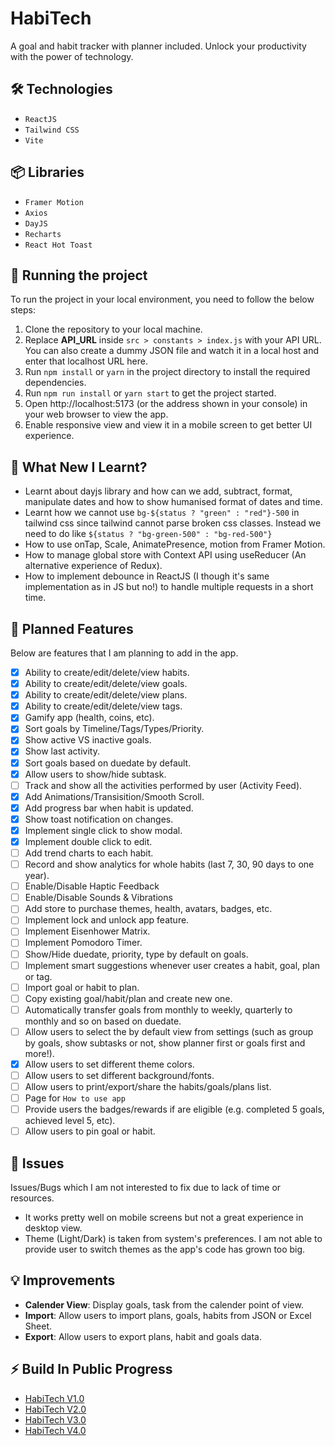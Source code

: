 # HabiTech

A goal and habit tracker with planner included. Unlock your productivity with the power of technology.

## 🛠️ Technologies

- `ReactJS`
- `Tailwind CSS`
- `Vite`

## 📦 Libraries

- `Framer Motion`
- `Axios`
- `DayJS`
- `Recharts`
- `React Hot Toast`

## 🚦 Running the project

To run the project in your local environment, you need to follow the below steps:

1. Clone the repository to your local machine.
2. Replace **API_URL** inside `src > constants > index.js` with your API URL. You can also create a dummy JSON file and watch it in a local host and enter that localhost URL here.
3. Run `npm install` or `yarn` in the project directory to install the required dependencies.
4. Run `npm run install` or `yarn start` to get the project started.
5. Open http://localhost:5173 (or the address shown in your console) in your web browser to view the app.
6. Enable responsive view and view it in a mobile screen to get better UI experience.

## 🧠 What New I Learnt?

- Learnt about dayjs library and how can we add, subtract, format, manipulate dates and how to show humanised format of dates and time.
- Learnt how we cannot use `bg-${status ? "green" : "red"}-500` in tailwind css since tailwind cannot parse broken css classes. Instead we need to do like `${status ? "bg-green-500" : "bg-red-500"}`
- How to use onTap, Scale, AnimatePresence, motion from Framer Motion.
- How to manage global store with Context API using useReducer (An alternative experience of Redux).
- How to implement debounce in ReactJS (I though it's same implementation as in JS but no!) to handle multiple requests in a short time.

## 🚀 Planned Features

Below are features that I am planning to add in the app.

- [x] Ability to create/edit/delete/view habits.
- [x] Ability to create/edit/delete/view goals.
- [x] Ability to create/edit/delete/view plans.
- [x] Ability to create/edit/delete/view tags.
- [x] Gamify app (health, coins, etc).
- [x] Sort goals by Timeline/Tags/Types/Priority.
- [x] Show active VS inactive goals.
- [x] Show last activity.
- [x] Sort goals based on duedate by default.
- [x] Allow users to show/hide subtask.
- [ ] Track and show all the activities performed by user (Activity Feed).
- [x] Add Animations/Transisition/Smooth Scroll.
- [x] Add progress bar when habit is updated.
- [x] Show toast notification on changes.
- [x] Implement single click to show modal.
- [x] Implement double click to edit.
- [ ] Add trend charts to each habit.
- [ ] Record and show analytics for whole habits (last 7, 30, 90 days to one year).
- [ ] Enable/Disable Haptic Feedback
- [ ] Enable/Disable Sounds & Vibrations
- [ ] Add store to purchase themes, health, avatars, badges, etc.
- [ ] Implement lock and unlock app feature.
- [ ] Implement Eisenhower Matrix.
- [ ] Implement Pomodoro Timer.
- [ ] Show/Hide duedate, priority, type by default on goals.
- [ ] Implement smart suggestions whenever user creates a habit, goal, plan or tag.
- [ ] Import goal or habit to plan.
- [ ] Copy existing goal/habit/plan and create new one.
- [ ] Automatically transfer goals from monthly to weekly, quarterly to monthly and so on based on duedate.
- [ ] Allow users to select the by default view from settings (such as group by goals, show subtasks or not, show planner first or goals first and more!).
- [x] Allow users to set different theme colors.
- [ ] Allow users to set different background/fonts.
- [ ] Allow users to print/export/share the habits/goals/plans list.
- [ ] Page for `How to use app`
- [ ] Provide users the badges/rewards if are eligible (e.g. completed 5 goals, achieved level 5, etc).
- [ ] Allow users to pin goal or habit.

## 🐞 Issues

Issues/Bugs which I am not interested to fix due to lack of time or resources.

- It works pretty well on mobile screens but not a great experience in desktop view.
- Theme (Light/Dark) is taken from system's preferences. I am not able to provide user to switch themes as the app's code has grown too big.

## 💡 Improvements

- **Calender View**: Display goals, task from the calender point of view.
- **Import**: Allow users to import plans, goals, habits from JSON or Excel Sheet.
- **Export**: Allow users to export plans, habit and goals data.

## ⚡️ Build In Public Progress

- [HabiTech V1.0](https://www.linkedin.com/posts/nooruddin-shaikh_developer-habits-habitech-activity-7164270082024431616-L-IQ)
- [HabiTech V2.0](https://www.linkedin.com/posts/nooruddin-shaikh_tailwindcss-react-api-activity-7166338128054534147-_NnH)
- [HabiTech V3.0](https://www.linkedin.com/posts/nooruddin-shaikh_framermotion-priority-deadline-activity-7168499155403751424-k7FX)
- [HabiTech V4.0](https://www.linkedin.com/posts/nooruddin-shaikh_framermotion-priority-deadline-activity-7172513445098078208-qIRy)
